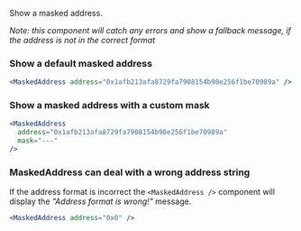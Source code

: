 Show a masked address.

_Note: this component will catch any errors and show a fallback message, if the address is not in the correct format_

### Show a default masked address

```jsx
<MaskedAddress address="0x1afb213afa8729fa7908154b90e256f1be70989a" />
```

### Show a masked address with a custom mask

```jsx
<MaskedAddress
  address="0x1afb213afa8729fa7908154b90e256f1be70989a"
  mask="---"
/>
```

### MaskedAddress can deal with a wrong address string

If the address format is incorrect the `<MaskedAddress />` component will display the _"Address format is wrong!"_ message.

```jsx
<MaskedAddress address="0x0" />
```
